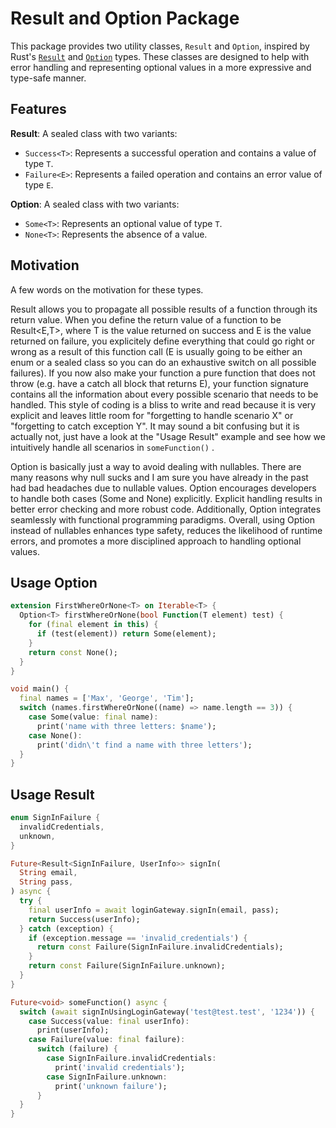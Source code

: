 # Result and Option Package

This package provides two utility classes, `Result` and `Option`, inspired by Rust's [`Result`](https://doc.rust-lang.org/std/result/) and [`Option`](https://doc.rust-lang.org/std/option/) types. These classes are designed to help with error handling and representing optional values in a more expressive and type-safe manner.

## Features

**Result**: A sealed class with two variants:
-  `Success<T>`: Represents a successful operation and contains a value of type `T`.
-  `Failure<E>`: Represents a failed operation and contains an error value of type `E`.

**Option**: A sealed class with two variants:
-  `Some<T>`: Represents an optional value of type `T`.
-  `None<T>`: Represents the absence of a value.


## Motivation

A few words on the motivation for these types.

Result allows you to propagate all possible results of a function through its return value. When you define the return value of a function to be Result<E,T>, where T is the value returned on success and E is the value returned on failure, you explicitely define everything that could go right or wrong as a result of this function call (E is usually going to be either an enum or a sealed class so you can do an exhaustive switch on all possible failures). If you now also make your function a pure function that does not throw (e.g. have a catch all block that returns E), your function signature contains all the information about every possible scenario that needs to be handled. This style of coding is a bliss to write and read because it is very explicit and leaves little room for "forgetting to handle scenario X" or "forgetting to catch exception Y". It may sound a bit confusing but it is actually not, just have a look at the "Usage Result" example and see how we intuitively handle all scenarios in `someFunction()` .

Option is basically just a way to avoid dealing with nullables. There are many reasons why null sucks and I am sure you have already in the past had bad headaches due to nullable values. Option encourages developers to handle both cases (Some and None) explicitly. Explicit handling results in better error checking and more robust code. Additionally, Option integrates seamlessly with functional
programming paradigms. Overall, using Option instead of nullables enhances type safety, reduces the likelihood of runtime errors, and promotes a more disciplined approach to handling optional values.

## Usage Option
```dart
extension FirstWhereOrNone<T> on Iterable<T> {
  Option<T> firstWhereOrNone(bool Function(T element) test) {
    for (final element in this) {
      if (test(element)) return Some(element);
    }
    return const None();
  }
}

void main() {
  final names = ['Max', 'George', 'Tim'];
  switch (names.firstWhereOrNone((name) => name.length == 3)) {
    case Some(value: final name):
      print('name with three letters: $name');
    case None():
      print('didn\'t find a name with three letters');
  }
}

```

## Usage Result
```dart
enum SignInFailure {
  invalidCredentials,
  unknown,
}

Future<Result<SignInFailure, UserInfo>> signIn(
  String email,
  String pass,
) async {
  try {
    final userInfo = await loginGateway.signIn(email, pass);
    return Success(userInfo);
  } catch (exception) {
	if (exception.message == 'invalid_credentials') {
      return const Failure(SignInFailure.invalidCredentials);
    }
    return const Failure(SignInFailure.unknown);
  }
}

Future<void> someFunction() async {
  switch (await signInUsingLoginGateway('test@test.test', '1234')) {
    case Success(value: final userInfo):
      print(userInfo);
    case Failure(value: final failure):
      switch (failure) {
        case SignInFailure.invalidCredentials:
          print('invalid credentials');
        case SignInFailure.unknown:
          print('unknown failure');
      }
  }
}
```